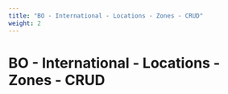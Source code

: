 ```yaml
---
title: "BO - International - Locations - Zones - CRUD"
weight: 2
---
```


# BO - International - Locations - Zones - CRUD
